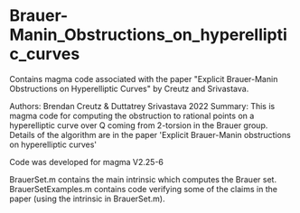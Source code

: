 # Brauer-Manin_Obstructions_on_hyperelliptic_curves
Contains magma code associated with the paper "Explicit Brauer-Manin Obstructions on Hyperelliptic Curves" by Creutz and Srivastava.

Authors: Brendan Creutz & Duttatrey Srivastava 2022
Summary: This is magma code for computing the obstruction to rational points on a hyperelliptic curve over Q coming from 2-torsion in the Brauer group.
Details of the algorithm are in the paper 'Explicit Brauer-Manin obstructions on hyperelliptic curves'

Code was developed for magma V2.25-6

BrauerSet.m contains the main intrinsic which computes the Brauer set.
BrauerSetExamples.m contains code verifying some of the claims in the paper (using the intrinsic in BrauerSet.m).
